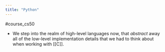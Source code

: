 ```yaml
---
title: "Python"
---
```

#course_cs50 

- We step into the realm of high-level languages now, that *abstract* away all of the low-level implementation details that we had to think about when working with [[C]].
